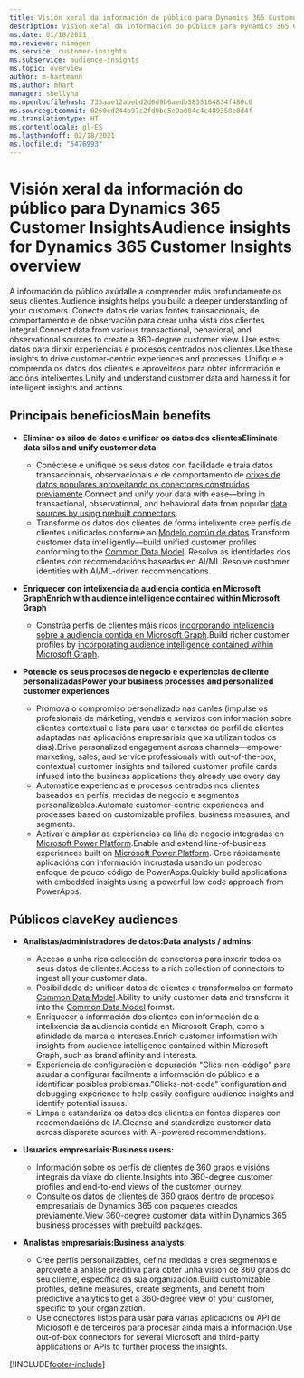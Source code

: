 ```yaml
---
title: Visión xeral da información do público para Dynamics 365 Customer Insights
description: Visión xeral da información do público para Dynamics 365 Customer Insights.
ms.date: 01/18/2021
ms.reviewer: nimagen
ms.service: customer-insights
ms.subservice: audience-insights
ms.topic: overview
author: m-hartmann
ms.author: mhart
manager: shellyha
ms.openlocfilehash: 735aae12abebd2d6d9b6aedb5835164834f480c0
ms.sourcegitcommit: 0260ed244b97c2fd0be5e9a084c4c489358e8d4f
ms.translationtype: HT
ms.contentlocale: gl-ES
ms.lasthandoff: 02/18/2021
ms.locfileid: "5476993"
---
```

# <a name="audience-insights-for-dynamics-365-customer-insights-overview"></a><span data-ttu-id="58b70-103">Visión xeral da información do público para Dynamics 365 Customer Insights</span><span class="sxs-lookup"><span data-stu-id="58b70-103">Audience insights for Dynamics 365 Customer Insights overview</span></span>

<span data-ttu-id="58b70-104">A información do público axúdalle a comprender máis profundamente os seus clientes.</span><span class="sxs-lookup"><span data-stu-id="58b70-104">Audience insights helps you build a deeper understanding of your customers.</span></span> <span data-ttu-id="58b70-105">Conecte datos de varias fontes transaccionais, de comportamento e de observación para crear unha vista dos clientes integral.</span><span class="sxs-lookup"><span data-stu-id="58b70-105">Connect data from various transactional, behavioral, and observational sources to create a 360-degree customer view.</span></span> <span data-ttu-id="58b70-106">Use estes datos para dirixir experiencias e procesos centrados nos clientes.</span><span class="sxs-lookup"><span data-stu-id="58b70-106">Use these insights to drive customer-centric experiences and processes.</span></span> <span data-ttu-id="58b70-107">Unifique e comprenda os datos dos clientes e aproveiteos para obter información e accións intelixentes.</span><span class="sxs-lookup"><span data-stu-id="58b70-107">Unify and understand customer data and harness it for intelligent insights and actions.</span></span>

## <a name="main-benefits"></a><span data-ttu-id="58b70-108">Principais beneficios</span><span class="sxs-lookup"><span data-stu-id="58b70-108">Main benefits</span></span> 

- <span data-ttu-id="58b70-109">**Eliminar os silos de datos e unificar os datos dos clientes**</span><span class="sxs-lookup"><span data-stu-id="58b70-109">**Eliminate data silos and unify customer data**</span></span>

  - <span data-ttu-id="58b70-110">Conéctese e unifique os seus datos con facilidade e traia datos transaccionais, observacionais e de comportamento de [orixes de datos populares aproveitando os conectores construídos previamente](data-sources.md).</span><span class="sxs-lookup"><span data-stu-id="58b70-110">Connect and unify your data with ease—bring in transactional, observational, and behavioral data from popular [data sources by using prebuilt connectors](data-sources.md).</span></span>
  - <span data-ttu-id="58b70-111">Transforme os datos dos clientes de forma intelixente cree perfís de clientes unificados conforme ao [Modelo común de datos](https://docs.microsoft.com/common-data-model/).</span><span class="sxs-lookup"><span data-stu-id="58b70-111">Transform customer data intelligently—build unified customer profiles conforming to the [Common Data Model](https://docs.microsoft.com/common-data-model/).</span></span> <span data-ttu-id="58b70-112">Resolva as identidades dos clientes con recomendacións baseadas en AI/ML.</span><span class="sxs-lookup"><span data-stu-id="58b70-112">Resolve customer identities with AI/ML-driven recommendations.</span></span>

- <span data-ttu-id="58b70-113">**Enriquecer con intelixencia da audiencia contida en Microsoft Graph**</span><span class="sxs-lookup"><span data-stu-id="58b70-113">**Enrich with audience intelligence contained within Microsoft Graph**</span></span>

  - <span data-ttu-id="58b70-114">Constrúa perfís de clientes máis ricos [incorporando intelixencia sobre a audiencia contida en Microsoft Graph](enrichment-microsoft-graph.md).</span><span class="sxs-lookup"><span data-stu-id="58b70-114">Build richer customer profiles by [incorporating audience intelligence contained within Microsoft Graph](enrichment-microsoft-graph.md).</span></span>  

- <span data-ttu-id="58b70-115">**Potencie os seus procesos de negocio e experiencias de cliente personalizadas**</span><span class="sxs-lookup"><span data-stu-id="58b70-115">**Power your business processes and personalized customer experiences**</span></span>

  - <span data-ttu-id="58b70-116">Promova o compromiso personalizado nas canles (impulse os profesionais de márketing, vendas e servizos con información sobre clientes contextual e lista para usar e tarxetas de perfil de clientes adaptadas nas aplicacións empresariais que xa utilizan todos os días).</span><span class="sxs-lookup"><span data-stu-id="58b70-116">Drive personalized engagement across channels—empower marketing, sales, and service professionals with out-of-the-box, contextual customer insights and tailored customer profile cards infused into the business applications they already use every day</span></span>
  - <span data-ttu-id="58b70-117">Automatice experiencias e procesos centrados nos clientes baseados en perfís, medidas de negocio e segmentos personalizables.</span><span class="sxs-lookup"><span data-stu-id="58b70-117">Automate customer-centric experiences and processes based on customizable profiles, business measures, and segments.</span></span>
  - <span data-ttu-id="58b70-118">Activar e ampliar as experiencias da liña de negocio integradas en [Microsoft Power Platform](https://powerplatform.microsoft.com/).</span><span class="sxs-lookup"><span data-stu-id="58b70-118">Enable and extend line-of-business experiences built on [Microsoft Power Platform](https://powerplatform.microsoft.com/).</span></span> <span data-ttu-id="58b70-119">Cree rápidamente aplicacións con información incrustada usando un poderoso enfoque de pouco código de PowerApps.</span><span class="sxs-lookup"><span data-stu-id="58b70-119">Quickly build applications with embedded insights using a powerful low code approach from PowerApps.</span></span>  

## <a name="key-audiences"></a><span data-ttu-id="58b70-120">Públicos clave</span><span class="sxs-lookup"><span data-stu-id="58b70-120">Key audiences</span></span>

- <span data-ttu-id="58b70-121">**Analistas/administradores de datos:**</span><span class="sxs-lookup"><span data-stu-id="58b70-121">**Data analysts / admins:**</span></span>

  - <span data-ttu-id="58b70-122">Acceso a unha rica colección de conectores para inxerir todos os seus datos de clientes.</span><span class="sxs-lookup"><span data-stu-id="58b70-122">Access to a rich collection of connectors to ingest all your customer data.</span></span>
  - <span data-ttu-id="58b70-123">Posibilidade de unificar datos de clientes e transformalos en formato [Common Data Model](https://docs.microsoft.com/common-data-model/).</span><span class="sxs-lookup"><span data-stu-id="58b70-123">Ability to unify customer data and transform it into the [Common Data Model](https://docs.microsoft.com/common-data-model/) format.</span></span>
  - <span data-ttu-id="58b70-124">Enriquecer a información dos clientes con información de a intelixencia da audiencia contida en Microsoft Graph, como a afinidade da marca e intereses.</span><span class="sxs-lookup"><span data-stu-id="58b70-124">Enrich customer information with insights from audience intelligence contained within Microsoft Graph, such as brand affinity and interests.</span></span>
  - <span data-ttu-id="58b70-125">Experiencia de configuración e depuración "Clics-non-código" para axudar a configurar facilmente a información do público e a identificar posibles problemas.</span><span class="sxs-lookup"><span data-stu-id="58b70-125">"Clicks-not-code" configuration and debugging experience to help easily configure audience insights and identify potential issues.</span></span>
  - <span data-ttu-id="58b70-126">Limpa e estandariza os datos dos clientes en fontes dispares con recomendacións de IA.</span><span class="sxs-lookup"><span data-stu-id="58b70-126">Cleanse and standardize customer data across disparate sources with AI-powered recommendations.</span></span>  

- <span data-ttu-id="58b70-127">**Usuarios empresariais:**</span><span class="sxs-lookup"><span data-stu-id="58b70-127">**Business users:**</span></span>

  - <span data-ttu-id="58b70-128">Información sobre os perfís de clientes de 360 graos e visións integrais da viaxe do cliente.</span><span class="sxs-lookup"><span data-stu-id="58b70-128">Insights into 360-degree customer profiles and end-to-end views of the customer journey.</span></span>
  - <span data-ttu-id="58b70-129">Consulte os datos de clientes de 360 graos dentro de procesos empresariais de Dynamics 365 con paquetes creados previamente.</span><span class="sxs-lookup"><span data-stu-id="58b70-129">View 360-degree customer data within Dynamics 365 business processes with prebuild packages.</span></span>

- <span data-ttu-id="58b70-130">**Analistas empresariais:**</span><span class="sxs-lookup"><span data-stu-id="58b70-130">**Business analysts:**</span></span>

  - <span data-ttu-id="58b70-131">Cree perfís personalizables, defina medidas e crea segmentos e aproveite a análise preditiva para obter unha visión de 360 graos do seu cliente, específica da súa organización.</span><span class="sxs-lookup"><span data-stu-id="58b70-131">Build customizable profiles, define measures, create segments, and benefit from predictive analytics to get a 360-degree view of your customer, specific to your organization.</span></span>  
  - <span data-ttu-id="58b70-132">Use conectores listos para usar para varias aplicacións ou API de Microsoft e de terceiros para procesar aínda máis a información.</span><span class="sxs-lookup"><span data-stu-id="58b70-132">Use out-of-box connectors for several Microsoft and third-party applications or APIs to further process the insights.</span></span>


[!INCLUDE[footer-include](../includes/footer-banner.md)]